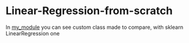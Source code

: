 # Linear-Regression-from-scratch
In [my_module](https://github.com/Ravichev/Linear-Regression-from-scratch/blob/main/my_module.py) you can see custom class made to compare, with sklearn LinearRegression one
